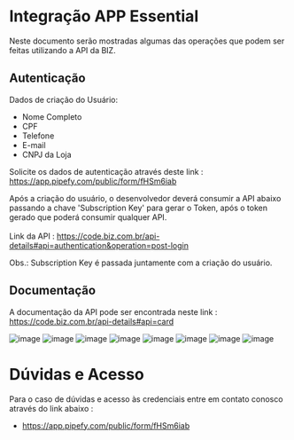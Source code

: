 # Integração APP Essential

Neste documento serão mostradas algumas das operações que podem ser feitas utilizando a API da BIZ.

<h2>Autenticação </h2>

Dados de criação do Usuário:
- Nome Completo
- CPF
- Telefone 
- E-mail
- CNPJ da Loja

Solicite os dados de autenticação através deste link : https://app.pipefy.com/public/form/fHSm6iab

Após a criação do usuário, o desenvolvedor deverá consumir a API abaixo passando a chave 'Subscription Key' para gerar o Token, após o token gerado que poderá consumir qualquer API. <br> <br>
Link da API : https://code.biz.com.br/api-details#api=authentication&operation=post-login

Obs.: Subscription Key é passada juntamente com a criação do usuário.



<h2>Documentação </h2>

A documentação da API pode ser encontrada neste link : https://code.biz.com.br/api-details#api=card

![image](https://user-images.githubusercontent.com/86687737/127209319-7f867c10-ed59-40ab-893b-6edfd420aecc.png)
![image](https://user-images.githubusercontent.com/86687737/127208778-4aaf6728-f9a4-4469-b161-d8bdfc849f67.png)
![image](https://user-images.githubusercontent.com/86687737/127208868-598f3e67-5051-4988-a831-7d859c49669d.png)
![image](https://user-images.githubusercontent.com/86687737/127208955-95fc5630-361b-4e37-98cd-3cf0e50274dd.png)
![image](https://user-images.githubusercontent.com/86687737/127208995-a8136908-b8d5-4690-b9cc-dc005b5e4700.png)
![image](https://user-images.githubusercontent.com/86687737/127209118-61e9c07f-d296-4c7a-ae7b-312a0711e5b7.png)
![image](https://user-images.githubusercontent.com/86687737/127209167-12b241cc-03f3-48dc-909c-b230a3c0e1e1.png)
![image](https://user-images.githubusercontent.com/86687737/127209221-78086e10-642a-4602-8cd3-99369cd289ef.png)


# Dúvidas e Acesso

Para o caso de dúvidas e acesso às credenciais entre em contato conosco através do link abaixo : 
- https://app.pipefy.com/public/form/fHSm6iab
